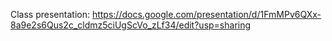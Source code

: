 Class presentation: https://docs.google.com/presentation/d/1FmMPv6QXx-8a9e2s6Qus2c_cldmz5ciUgScVo_zLf34/edit?usp=sharing
